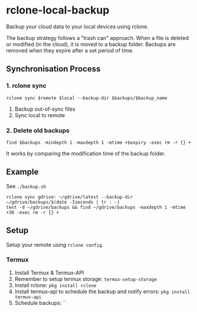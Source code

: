 # rclone-local-backup
Backup your cloud data to your local devices using rclone.

The backup strategy follows a "trash can" approach. When a file is deleted or modified (in the cloud), it is moved to a backup folder. Backups are removed when they expire after a set period of time.

## Synchronisation Process
### 1. rclone sync
```
rclone sync $remote $local --backup-dir $backups/$backup_name
```
1. Backup out-of-sync files
2. Sync local to remote
### 2. Delete old backups
```
find $backups -mindepth 1 -maxdepth 1 -mtime +$expiry -exec rm -r {} +
```
It works by comparing the modification time of the backup folder.

## Example
See `./backup.sh`
```
rclone sync gdrive: ~/gdrive/latest --backup-dir ~/gdrive/backups/$(date -Iseconds | tr : -)
test -d ~/gdrive/backups && find ~/gdrive/backups -maxdepth 1 -mtime +30 -exec rm -r {} +
```

## Setup
Setup your remote using `rclone config`.
### Termux
1. Install Termux & Termux-API
2. Remember to setup termux storage: `termux-setup-storage`
3. Install rclone: `pkg install rclone`
4. Install termux-api to schedule the backup and notify errors: `pkg install termux-api`
5. Schedule backups: ``